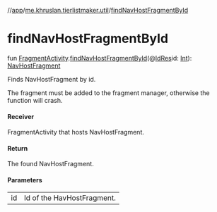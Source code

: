 //[app](../../index.md)/[me.khruslan.tierlistmaker.util](index.md)/[findNavHostFragmentById](find-nav-host-fragment-by-id.md)

# findNavHostFragmentById

fun [FragmentActivity](https://developer.android.com/reference/kotlin/androidx/fragment/app/FragmentActivity.html).[findNavHostFragmentById](find-nav-host-fragment-by-id.md)(@[IdRes](https://developer.android.com/reference/kotlin/androidx/annotation/IdRes.html)id: [Int](https://kotlinlang.org/api/latest/jvm/stdlib/kotlin/-int/index.html)): [NavHostFragment](https://developer.android.com/reference/kotlin/androidx/navigation/fragment/NavHostFragment.html)

Finds NavHostFragment by id.

The fragment must be added to the fragment manager, otherwise the function will crash.

#### Receiver

FragmentActivity that hosts NavHostFragment.

#### Return

The found NavHostFragment.

#### Parameters

| | |
|---|---|
| id | Id of the HavHostFragment. |
